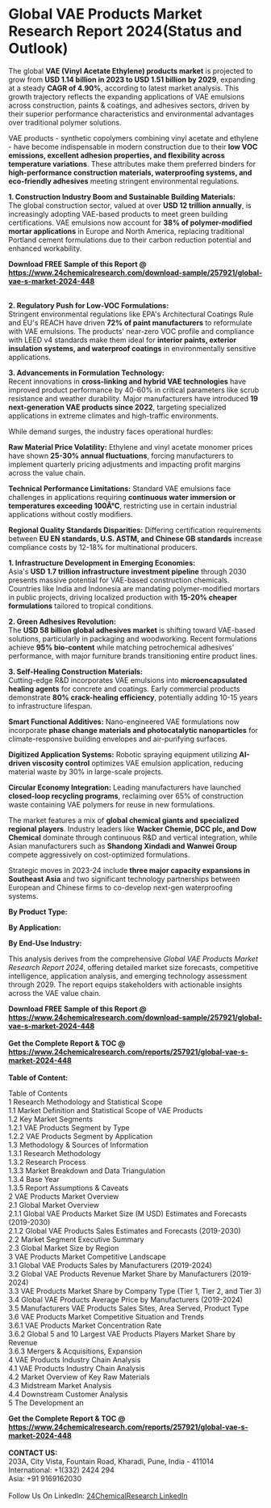 <h1>Global VAE Products Market Research Report 2024(Status and Outlook)</h1><p>The global <strong>VAE (Vinyl Acetate Ethylene) products market</strong> is projected to grow from <strong>USD 1.14 billion in 2023 to USD 1.51 billion by 2029</strong>, expanding at a steady <strong>CAGR of 4.90%</strong>, according to latest market analysis. This growth trajectory reflects the expanding applications of VAE emulsions across construction, paints &amp; coatings, and adhesives sectors, driven by their superior performance characteristics and environmental advantages over traditional polymer solutions.</p><p>VAE products - synthetic copolymers combining vinyl acetate and ethylene - have become indispensable in modern construction due to their <strong>low VOC emissions, excellent adhesion properties, and flexibility across temperature variations</strong>. These attributes make them preferred binders for <strong>high-performance construction materials, waterproofing systems, and eco-friendly adhesives</strong> meeting stringent environmental regulations.</p><p><strong>1. Construction Industry Boom and Sustainable Building Materials:</strong><br>
The global construction sector, valued at over <strong>USD 12 trillion annually</strong>, is increasingly adopting VAE-based products to meet green building certifications. VAE emulsions now account for <strong>38% of polymer-modified mortar applications</strong> in Europe and North America, replacing traditional Portland cement formulations due to their carbon reduction potential and enhanced workability.</p><div><b>Download FREE Sample of this Report @ 
            <a href="https://www.24chemicalresearch.com/download-sample/257921/global-vae-s-market-2024-448">
            https://www.24chemicalresearch.com/download-sample/257921/global-vae-s-market-2024-448</a></b></div><br><p><strong>2. Regulatory Push for Low-VOC Formulations:</strong><br>
Stringent environmental regulations like EPA's Architectural Coatings Rule and EU's REACH have driven <strong>72% of paint manufacturers</strong> to reformulate with VAE emulsions. The products' near-zero VOC profile and compliance with LEED v4 standards make them ideal for <strong>interior paints, exterior insulation systems, and waterproof coatings</strong> in environmentally sensitive applications.</p><p><strong>3. Advancements in Formulation Technology:</strong><br>
Recent innovations in <strong>cross-linking and hybrid VAE technologies</strong> have improved product performance by 40-60% in critical parameters like scrub resistance and weather durability. Major manufacturers have introduced <strong>19 next-generation VAE products since 2022</strong>, targeting specialized applications in extreme climates and high-traffic environments.</p><p>While demand surges, the industry faces operational hurdles:</p><p><strong>Raw Material Price Volatility:</strong> Ethylene and vinyl acetate monomer prices have shown <strong>25-30% annual fluctuations</strong>, forcing manufacturers to implement quarterly pricing adjustments and impacting profit margins across the value chain.</p><p><strong>Technical Performance Limitations:</strong> Standard VAE emulsions face challenges in applications requiring <strong>continuous water immersion or temperatures exceeding 100Â°C</strong>, restricting use in certain industrial applications without costly modifiers.</p><p><strong>Regional Quality Standards Disparities:</strong> Differing certification requirements between <strong>EU EN standards, U.S. ASTM, and Chinese GB standards</strong> increase compliance costs by 12-18% for multinational producers.</p><p><strong>1. Infrastructure Development in Emerging Economies:</strong><br>
Asia's <strong>USD 1.7 trillion infrastructure investment pipeline</strong> through 2030 presents massive potential for VAE-based construction chemicals. Countries like India and Indonesia are mandating polymer-modified mortars in public projects, driving localized production with <strong>15-20% cheaper formulations</strong> tailored to tropical conditions.</p><p><strong>2. Green Adhesives Revolution:</strong><br>
The <strong>USD 58 billion global adhesives market</strong> is shifting toward VAE-based solutions, particularly in packaging and woodworking. Recent formulations achieve <strong>95% bio-content</strong> while matching petrochemical adhesives' performance, with major furniture brands transitioning entire product lines.</p><p><strong>3. Self-Healing Construction Materials:</strong><br>
Cutting-edge R&amp;D incorporates VAE emulsions into <strong>microencapsulated healing agents</strong> for concrete and coatings. Early commercial products demonstrate <strong>80% crack-healing efficiency</strong>, potentially adding 10-15 years to infrastructure lifespan.</p><p><strong>Smart Functional Additives:</strong> Nano-engineered VAE formulations now incorporate <strong>phase change materials and photocatalytic nanoparticles</strong> for climate-responsive building envelopes and air-purifying surfaces.</p><p><strong>Digitized Application Systems:</strong> Robotic spraying equipment utilizing <strong>AI-driven viscosity control</strong> optimizes VAE emulsion application, reducing material waste by 30% in large-scale projects.</p><p><strong>Circular Economy Integration:</strong> Leading manufacturers have launched <strong>closed-loop recycling programs</strong>, reclaiming over 65% of construction waste containing VAE polymers for reuse in new formulations.</p><p>The market features a mix of <strong>global chemical giants and specialized regional players</strong>. Industry leaders like <strong>Wacker Chemie, DCC plc, and Dow Chemical</strong> dominate through continuous R&amp;D and vertical integration, while Asian manufacturers such as <strong>Shandong Xindadi and Wanwei Group</strong> compete aggressively on cost-optimized formulations.</p><p>Strategic moves in 2023-24 include <strong>three major capacity expansions in Southeast Asia</strong> and two significant technology partnerships between European and Chinese firms to co-develop next-gen waterproofing systems.</p><p><strong>By Product Type:</strong></p><p><strong>By Application:</strong></p><p><strong>By End-Use Industry:</strong></p><p>This analysis derives from the comprehensive <em>Global VAE Products Market Research Report 2024</em>, offering detailed market size forecasts, competitive intelligence, application analysis, and emerging technology assessment through 2029. The report equips stakeholders with actionable insights across the VAE value chain.</p><div><b>Download FREE Sample of this Report @ 
            <a href="https://www.24chemicalresearch.com/download-sample/257921/global-vae-s-market-2024-448">
            https://www.24chemicalresearch.com/download-sample/257921/global-vae-s-market-2024-448</a></b></div><br><div><b>Get the Complete Report & TOC @ 
            <a href="https://www.24chemicalresearch.com/reports/257921/global-vae-s-market-2024-448">
            https://www.24chemicalresearch.com/reports/257921/global-vae-s-market-2024-448</a></b></div><br>
            <b>Table of Content:</b><p>Table of Contents<br />
1 Research Methodology and Statistical Scope<br />
1.1 Market Definition and Statistical Scope of VAE Products<br />
1.2 Key Market Segments<br />
1.2.1 VAE Products Segment by Type<br />
1.2.2 VAE Products Segment by Application<br />
1.3 Methodology & Sources of Information<br />
1.3.1 Research Methodology<br />
1.3.2 Research Process<br />
1.3.3 Market Breakdown and Data Triangulation<br />
1.3.4 Base Year<br />
1.3.5 Report Assumptions & Caveats<br />
2 VAE Products Market Overview<br />
2.1 Global Market Overview<br />
2.1.1 Global VAE Products Market Size (M USD) Estimates and Forecasts (2019-2030)<br />
2.1.2 Global VAE Products Sales Estimates and Forecasts (2019-2030)<br />
2.2 Market Segment Executive Summary<br />
2.3 Global Market Size by Region<br />
3 VAE Products Market Competitive Landscape<br />
3.1 Global VAE Products Sales by Manufacturers (2019-2024)<br />
3.2 Global VAE Products Revenue Market Share by Manufacturers (2019-2024)<br />
3.3 VAE Products Market Share by Company Type (Tier 1, Tier 2, and Tier 3)<br />
3.4 Global VAE Products Average Price by Manufacturers (2019-2024)<br />
3.5 Manufacturers VAE Products Sales Sites, Area Served, Product Type<br />
3.6 VAE Products Market Competitive Situation and Trends<br />
3.6.1 VAE Products Market Concentration Rate<br />
3.6.2 Global 5 and 10 Largest VAE Products Players Market Share by Revenue<br />
3.6.3 Mergers & Acquisitions, Expansion<br />
4 VAE Products Industry Chain Analysis<br />
4.1 VAE Products Industry Chain Analysis<br />
4.2 Market Overview of Key Raw Materials<br />
4.3 Midstream Market Analysis<br />
4.4 Downstream Customer Analysis<br />
5 The Development an</p><div><b>Get the Complete Report & TOC @ 
            <a href="https://www.24chemicalresearch.com/reports/257921/global-vae-s-market-2024-448">
            https://www.24chemicalresearch.com/reports/257921/global-vae-s-market-2024-448</a></b></div><br><b>CONTACT US:</b><br>
            203A, City Vista, Fountain Road, Kharadi, Pune, India - 411014<br>
            International: +1(332) 2424 294<br>
            Asia: +91 9169162030 <br><br>
            Follow Us On LinkedIn: <a href="https://www.linkedin.com/company/24chemicalresearch/">24ChemicalResearch LinkedIn</a>